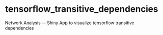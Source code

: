 # tensorflow_transitive_dependencies
Network Analysis -- Shiny App to visualize tensorflow transitive dependencies
